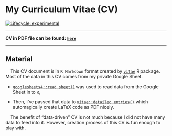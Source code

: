 
<!-- README.md is generated from README.Rmd. Please edit that file -->

# My Curriculum Vitae (CV)

<!-- badges: start -->

[![Lifecycle:
experimental](https://img.shields.io/badge/lifecycle-experimental-orange.svg)](https://lifecycle.r-lib.org/articles/stages.html#experimental)

<!-- badges: end -->

------------------------------------------------------------------------

**CV in PDF file can be found:
[`here`](https://github.com/Lightbridge-KS/CV/blob/main/CV-KS-Hyndman/CV-KS-Hyndman.pdf)**

------------------------------------------------------------------------

## Material

    This CV document is in `R Markdown` format created by
[`vitae`](https://pkg.mitchelloharawild.com/vitae/index.html) R package.
Most of the data in this CV comes from my private Google Sheet.

-   [`googlesheets4::read_sheet()`](https://googlesheets4.tidyverse.org/reference/range_read.html)
    was used to read data from the Google Sheet in to `R`,

-   Then, I’ve passed that data to
    [`vitae::detailed_entries()`](https://pkg.mitchelloharawild.com/vitae/reference/cv_entries.html)
    which automagically create LaTeX code as PDF nicely.

    The benefit of “data-driven” CV is not much because I did not have
many data to feed into it. However, creation process of this CV is fun
enough to play with.
